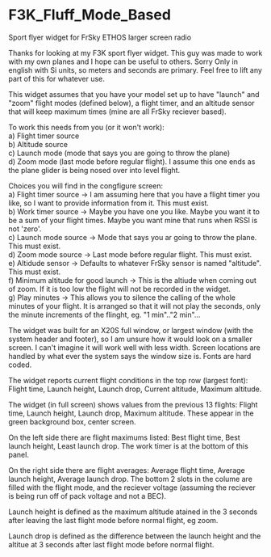 # F3K_Fluff_Mode_Based
Sport flyer widget for FrSky ETHOS larger screen radio

Thanks for looking at my F3K sport flyer widget. This guy was made to work with my own planes and I hope can be useful to others. Sorry Only in english with Si units, so meters and seconds are primary. Feel free to lift any part of this for whatever use.

This widget assumes that you have your model set up to have "launch" and "zoom" flight modes (defined below), a flight timer, and an altitude sensor that will keep maximum times (mine are all FrSky reciever based). 

To work this needs from you (or it won't work):  
	a) Flight timer source  
	b) Altitude source  
	c) Launch mode (mode that says you are going to throw the plane)  
	d) Zoom mode (last mode before regular flight). I assume this one ends as the plane glider is being nosed over into level flight.  
  
Choices you will find in the congfigure screen:  
	a) Flight timer source -> I am assuming here that you have a flight timer you like, so I want to provide information from it. This must exist.  
	b) Work timer source -> Maybe you have one you like. Maybe you want it to be a sum of your flight times. Maybe you want mine that runs when RSSI is not 'zero'.  
	c) Launch mode source -> Mode that says you ar going to throw the plane. This must exist.  
	d) Zoom mode source -> Last mode before regular flight. This must exist.  
	e) Altidude sensor -> Defaults to whatever FrSky sensor is named "altitude". This must exist.   
	f) Minimum altitude for good launch ->  This is the altiude when coming out of zoom. If it is too low the flight will not be recorded in the widget.  
	g) Play minutes -> This allows you to silence the calling of the whole minutes of your flight. It is arranged so that it will not play the seconds, only the minute increments of the flinght, eg. "1 min".."2 min"...  

The widget was built for an X20S full window, or largest window (with the system header and footer), so I am unsure how it would look on a smaller screen. I can't imagine it will work well with less width. Screen locations are handled by what ever the system says the window size is. Fonts are hard coded.   
 
The widget reports current flight conditions in the top row (largest font): Flight time,  Launch height, Launch drop, Current altitude, Maximum altitude.  

The widget (in full screen) shows values from the previous 13 flights: Flight time, Launch height, Launch drop, Maximum altitude. These appear in the green background box, center screen.  

On the left side there are flight maximums listed: Best flight time, Best launch height, Least launch drop. The work timer is at the bottom of this panel.  

On the right side there are flight averages: Average flight time, Average launch height, Average launch drop. The bottom 2 slots in the colume are filled with the flight mode, and the reciever voltage (assuming the reciever is being run off of pack voltage and not a BEC).  

Launch height is defined as the maximum altitude atained in the 3 seconds after leaving the last flight mode before normal flight, eg zoom.  

Launch drop is defined as the difference between the launch height and the altitue at 3 seconds after last flight mode before normal flight.  
	
